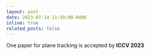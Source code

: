 ```yaml
---
layout: post
date: 2023-07-14 11:59:00-0400
inline: true
related_posts: false
---
```

One paper for plane tracking is accepted by **ICCV 2023**
